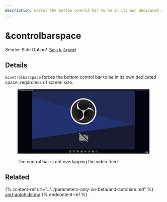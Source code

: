```yaml
---
description: Forces the bottom control bar to be in its own dedicated space
---
```


# \&controlbarspace

Sender-Side Option! ([`&push`](../../source-settings/push.md), [`&room`](../../general-settings/room.md))

## Details

`&controlbarspace` forces the bottom control bar to be in its own dedicated space, regardless of screen size.

<figure><img src="../../.gitbook/assets/image (172).png" alt=""><figcaption><p>The control bar is not overlapping the video feed</p></figcaption></figure>

## Related

{% content-ref url="../../parameters-only-on-beta/and-autohide.md" %}
[and-autohide.md](../../parameters-only-on-beta/and-autohide.md)
{% endcontent-ref %}
